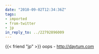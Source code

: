 ```yaml
---
date: "2010-09-02T12:34:36Z"
tags:
- imported
- from-twitter
- jp
in_reply_to: ../22792896009
---
```

{{< friend "jp" >}} oops - http://daytum.com
